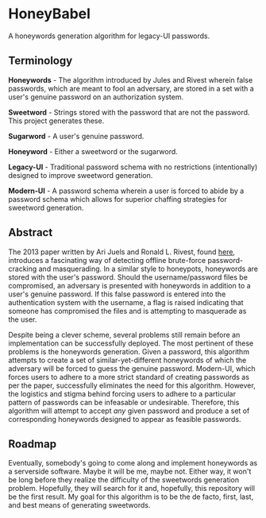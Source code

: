 # HoneyBabel

A honeywords generation algorithm for legacy-UI passwords.

## Terminology
**Honeywords** - The algorithm introduced by Jules and Rivest wherein false passwords, which are meant to fool an adversary, are stored in a set with a user's genuine password on an authorization system.

**Sweetword** - Strings stored with the password that are not the password. This project generates these.

**Sugarword** - A user's genuine password.

**Honeyword** - Either a sweetword or the sugarword.

**Legacy-UI** - Traditional password schema with no restrictions (intentionally) designed to improve sweetword generation.

**Modern-UI** - A password schema wherein a user is forced to abide by a password schema which allows for superior chaffing strategies for sweetword generation.

## Abstract

The 2013 paper written by Ari Juels and Ronald L. Rivest, found  [here](http://people.csail.mit.edu/rivest/honeywords/paper.pdf), introduces a fascinating way of detecting offline brute-force password-cracking and masquerading. In a similar style to honeypots, honeywords are stored with the user's password. Should the username/password files be compromised, an adversary is presented with honeywords in addition to a user's genuine password. If this false password is entered into the authentication system with the username, a flag is raised indicating that someone has compromised the files and is attempting to masquerade as the user.

Despite being a clever scheme, several problems still remain before an implementation can be successfully deployed. The most pertinent of these problems is the honeywords generation. Given a password, this algorithm attempts to create a set of similar-yet-different honeywords of which the adversary will be forced to guess the genuine password. Modern-UI, which forces users to adhere to a more strict standard of creating passwords as per the paper, successfully eliminates the need for this algorithm. However, the logistics and stigma behind forcing users to adhere to a particular pattern of passwords can be infeasable or undesirable. Therefore, this algorithm will attempt to accept *any* given password and produce a set of corresponding honeywords designed to appear as feasible passwords.

## Roadmap
Eventually, somebody's going to come along and implement honeywords as a serverside software. Maybe it will be me, maybe not. Either way, it won't be long before they realize the difficulty of the sweetwords generation problem. Hopefully, they will search for it and, hopefully, this repository will be the first result. My goal for this algorithm is to be the de facto, first, last, and best means of generating sweetwords.
